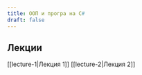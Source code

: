 ```yaml
---
title: ООП и програ на С#
draft: false
---
```


## Лекции

[[lecture-1|Лекция 1]]
[[lecture-2|Лекция 2]]